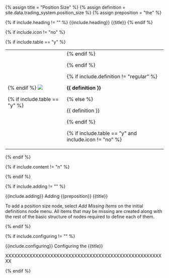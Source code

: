 <!-- TITLE AND DEFINITION starts -->

{% assign title = "Position Size" %}
{% assign definition = site.data.trading_system.position_size %}
{% assign preposition = "the" %}

<!-- TITLE AND DEFINITION ends -->

{% if include.heading != "" %}
{{include.heading}} {{title}}
{% endif %}

{% if include.icon != "no" %} 

{% if include.table == "y" %}
<table class="definitionTable"><tr><td>
{% endif %}

<img src='images/icons/{{include.icon}}{{ title | downcase | replace: " ", "-" }}.png' />

{% if include.table == "y" %}
</td><td>
{% endif %}

{% endif %}

{% if include.definition != "regular" %}

<strong>{{ definition }}</strong>

{% else %}

{{ definition }}

{% endif %}

{% if include.table == "y" and include.icon != "no" %}
</td></tr></table>
{% endif %}

{% if include.content != "n" %}

<!-- CONTENT starts -->



<!-- CONTENT ends -->

{% endif %}

{% if include.adding != "" %}

{{include.adding}} Adding {{preposition}} {{title}}

<!-- ADDING starts -->

To add a position size node, select *Add Missing Items* on the initial definitions node menu. All items that may be missing are created along with the rest of the basic structure of nodes required to define each of them.

<!-- ADDING ends -->

{% endif %}

{% if include.configuring != "" %}

{{include.configuring}} Configuring the {{title}}

<!-- CONFIGURING starts -->

XXXXXXXXXXXXXXXXXXXXXXXXXXXXXXXXXXXXXXXXXXXXXXXXXXXXXX

<!-- CONFIGURING ends -->

{% endif %}